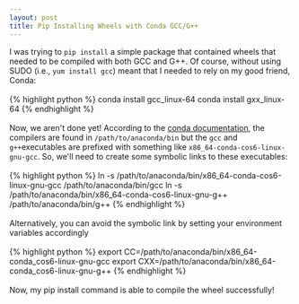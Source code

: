 ```yaml
---
layout: post
title: Pip Installing Wheels with Conda GCC/G++
---
```


<!--
<img class="img-left" align="left" src="{{ site.url }}/images/">
-->

I was trying to `pip install` a simple package that contained wheels that needed to be compiled with both GCC and G++. Of course, without using SUDO (i.e., `yum install gcc`) meant that I needed to rely on my good friend, Conda:
<br><br>
{% highlight python %}
conda install gcc_linux-64
conda install gxx_linux-64
{% endhighlight %}
<br><br>
Now, we aren't done yet! According to the <a href="https://conda.io/docs/user-guide/tasks/build-packages/compiler-tools.html">conda documentation</a>, the compilers are found in `/path/to/anaconda/bin` but the `gcc` and `g++`executables are prefixed with something like `x86_64-conda-cos6-linux-gnu-gcc`. So, we'll need to create some symbolic links to these executables:
<br><br>
{% highlight python %}
ln -s /path/to/anaconda/bin/x86_64-conda-cos6-linux-gnu-gcc /path/to/anaconda/bin/gcc
ln -s /path/to/anaconda/bin/x86_64-conda-cos6-linux-gnu-g++ /path/to/anaconda/bin/g++
{% endhighlight %}
<br><br>
Alternatively, you can avoid the symbolic link by setting your environment variables accordingly
<br><br>
{% highlight python %}
export CC=/path/to/anaconda/bin/x86_64-conda_cos6-linux-gnu-gcc
export CXX=/path/to/anaconda/bin/x86_64-conda_cos6-linux-gnu-g++
{% endhighlight %}
<br><br>
Now, my pip install command is able to compile the wheel successfully! 
